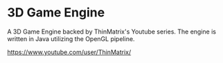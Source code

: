 # 3D Game Engine

A 3D Game Engine backed by ThinMatrix's Youtube series.
The engine is written in Java utilizing the OpenGL pipeline.

https://www.youtube.com/user/ThinMatrix/
